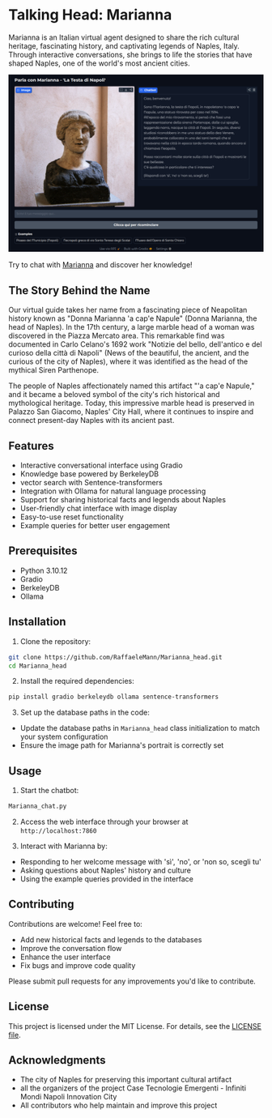 # Talking Head: Marianna

Marianna is an Italian virtual agent designed to share the rich cultural heritage, fascinating history, and captivating legends of Naples, Italy. Through interactive conversations, she brings to life the stories that have shaped Naples, one of the world's most ancient cities.

<img src="Testa_di_Marianna/app_images/marianna_screen.png" alt="Chat con Marianna - La Testa di Napoli"/>

Try to chat with [Marianna](https://huggingface.co/spaces/HipFil98/Testa_di_Marianna) and discover her knowledge!

## The Story Behind the Name

Our virtual guide takes her name from a fascinating piece of Neapolitan history known as "Donna Marianna 'a cap'e Napule" (Donna Marianna, the head of Naples). In the 17th century, a large marble head of a woman was discovered in the Piazza Mercato area. This remarkable find was documented in Carlo Celano's 1692 work "Notizie del bello, dell'antico e del curioso della città di Napoli" (News of the beautiful, the ancient, and the curious of the city of Naples), where it was identified as the head of the mythical Siren Parthenope.

The people of Naples affectionately named this artifact "'a cap'e Napule," and it became a beloved symbol of the city's rich historical and mythological heritage. Today, this impressive marble head is preserved in Palazzo San Giacomo, Naples' City Hall, where it continues to inspire and connect present-day Naples with its ancient past.

## Features

- Interactive conversational interface using Gradio
- Knowledge base powered by BerkeleyDB
- vector search with Sentence-transformers 
- Integration with Ollama for natural language processing
- Support for sharing historical facts and legends about Naples
- User-friendly chat interface with image display
- Easy-to-use reset functionality
- Example queries for better user engagement

## Prerequisites

- Python 3.10.12
- Gradio
- BerkeleyDB
- Ollama

## Installation

1. Clone the repository:
```bash
git clone https://github.com/RaffaeleMann/Marianna_head.git
cd Marianna_head
```

2. Install the required dependencies:
```bash
pip install gradio berkeleydb ollama sentence-transformers
```

3. Set up the database paths in the code:
- Update the database paths in `Marianna_head` class initialization to match your system configuration
- Ensure the image path for Marianna's portrait is correctly set

## Usage

1. Start the chatbot:
```bash
Marianna_chat.py
```

2. Access the web interface through your browser at `http://localhost:7860`

3. Interact with Marianna by:
- Responding to her welcome message with 'sì', 'no', or 'non so, scegli tu'
- Asking questions about Naples' history and culture
- Using the example queries provided in the interface


## Contributing

Contributions are welcome! Feel free to:
- Add new historical facts and legends to the databases
- Improve the conversation flow
- Enhance the user interface
- Fix bugs and improve code quality

Please submit pull requests for any improvements you'd like to contribute.

## License

This project is licensed under the MIT License. For details, see the [LICENSE file](https://github.com/RaffaeleMann/Marianna_head/blob/main/LICENSE).

## Acknowledgments

- The city of Naples for preserving this important cultural artifact
- all the organizers of the project Case Tecnologie Emergenti - Infiniti Mondi Napoli Innovation City
- All contributors who help maintain and improve this project
